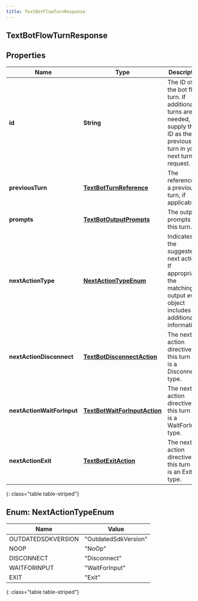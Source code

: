 ```yaml
---
title: TextBotFlowTurnResponse
---
```


## TextBotFlowTurnResponse

## Properties

| Name                       | Type                                                                               | Description                                                                                                                 | Notes      |
| -------------------------- | ---------------------------------------------------------------------------------- | --------------------------------------------------------------------------------------------------------------------------- | ---------- |
| **id**                     | <!----><!---->**String**<!---->                                                    | The ID of the bot flow turn. If additional turns are needed, supply this ID as the previous turn in your next turn request. |            |
| **previousTurn**           | <!----><!---->[**TextBotTurnReference**](TextBotTurnReference.md)<!---->           | The reference to a previous turn, if applicable.                                                                            | [optional] |
| **prompts**                | <!----><!---->[**TextBotOutputPrompts**](TextBotOutputPrompts.md)<!---->           | The output prompts for this turn.                                                                                           | [optional] |
| **nextActionType**         | [**NextActionTypeEnum**](#NextActionTypeEnum)<!---->                               | Indicates the suggested next action. If appropriate, the matching output event object includes additional information.      |            |
| **nextActionDisconnect**   | <!----><!---->[**TextBotDisconnectAction**](TextBotDisconnectAction.md)<!---->     | The next action directive for this turn if it is a Disconnect type.                                                         | [optional] |
| **nextActionWaitForInput** | <!----><!---->[**TextBotWaitForInputAction**](TextBotWaitForInputAction.md)<!----> | The next action directive for this turn if it is a WaitForInput type.                                                       | [optional] |
| **nextActionExit**         | <!----><!---->[**TextBotExitAction**](TextBotExitAction.md)<!---->                 | The next action directive for this turn if it is an Exit type.                                                              | [optional] |

{: class="table table-striped"}

<a name="NextActionTypeEnum"></a>

## Enum: NextActionTypeEnum

| Name               | Value                          |
| ------------------ | ------------------------------ |
| OUTDATEDSDKVERSION | &quot;OutdatedSdkVersion&quot; |
| NOOP               | &quot;NoOp&quot;               |
| DISCONNECT         | &quot;Disconnect&quot;         |
| WAITFORINPUT       | &quot;WaitForInput&quot;       |
| EXIT               | &quot;Exit&quot;               |

{: class="table table-striped"}
